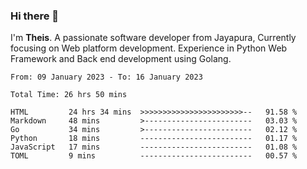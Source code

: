 ### Hi there 👋

I'm <b>Theis</b>. A passionate software developer from Jayapura, Currently focusing on Web platform development. Experience in Python Web Framework and Back end development using Golang.

 
 <!--START_SECTION:waka-->

```text
From: 09 January 2023 - To: 16 January 2023

Total Time: 26 hrs 50 mins

HTML         24 hrs 34 mins  >>>>>>>>>>>>>>>>>>>>>>>--   91.58 %
Markdown     48 mins         >------------------------   03.03 %
Go           34 mins         >------------------------   02.12 %
Python       18 mins         -------------------------   01.17 %
JavaScript   17 mins         -------------------------   01.08 %
TOML         9 mins          -------------------------   00.57 %
```

<!--END_SECTION:waka-->
